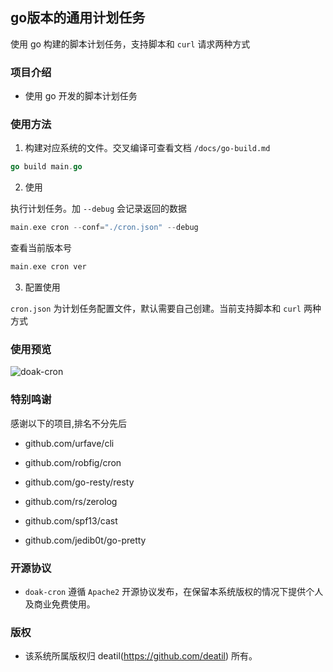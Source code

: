## go版本的通用计划任务

使用 go 构建的脚本计划任务，支持脚本和 `curl` 请求两种方式


### 项目介绍

*  使用 go 开发的脚本计划任务


### 使用方法

1. 构建对应系统的文件。交叉编译可查看文档 `/docs/go-build.md`

```go
go build main.go
```

2. 使用

执行计划任务。加 `--debug` 会记录返回的数据
```go
main.exe cron --conf="./cron.json" --debug
```

查看当前版本号
```go
main.exe cron ver
```

3. 配置使用

`cron.json` 为计划任务配置文件，默认需要自己创建。当前支持脚本和 `curl` 两种方式


### 使用预览

![doak-cron](https://user-images.githubusercontent.com/24578855/178781346-af72bea7-3210-4138-840c-3138408147ef.jpg)


### 特别鸣谢

感谢以下的项目,排名不分先后

 - github.com/urfave/cli

 - github.com/robfig/cron

 - github.com/go-resty/resty

 - github.com/rs/zerolog

 - github.com/spf13/cast

 - github.com/jedib0t/go-pretty


### 开源协议

*  `doak-cron` 遵循 `Apache2` 开源协议发布，在保留本系统版权的情况下提供个人及商业免费使用。


### 版权

*  该系统所属版权归 deatil(https://github.com/deatil) 所有。
